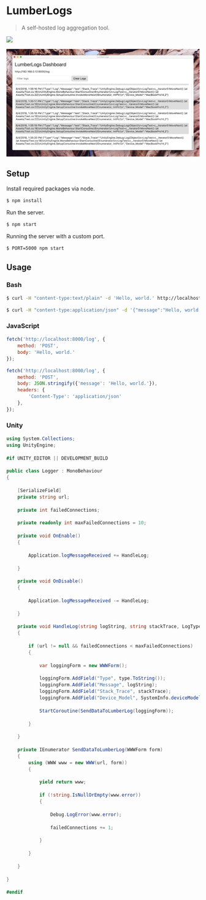 # LumberLogs

> A self-hosted log aggregation tool.

[![](https://img.shields.io/badge/Trello-Board-blue.svg)](https://trello.com/b/BIqhJuLP/lumberlogs)

![](screenshot.jpg)

## Setup

Install required packages via node.

```bash
$ npm install
```

Run the server.

```bash
$ npm start
```

Running the server with a custom port.

```bash
$ PORT=5000 npm start
```

## Usage

### Bash

```bash
$ curl -H "content-type:text/plain" -d 'Hello, world.' http://localhost:8000/log
```

```bash
$ curl -H "content-type:application/json" -d '{"message":"Hello, world."}' http://localhost:8000/log
```

### JavaScript

```javascript
fetch('http://localhost:8000/log', {
    method: 'POST',
    body: 'Hello, world.'
});
```

```javascript
fetch('http://localhost:8000/log', {
    method: 'POST',
    body: JSON.stringify({'message': 'Hello, world.'}),
    headers: {
        'Content-Type': 'application/json'
    },
});
```

### Unity

```csharp
using System.Collections;
using UnityEngine;

#if UNITY_EDITOR || DEVELOPMENT_BUILD

public class Logger : MonoBehaviour
{

    [SerializeField]
    private string url;

    private int failedConnections;

    private readonly int maxFailedConnections = 10;

    private void OnEnable()
    {

        Application.logMessageReceived += HandleLog;

    }

    private void OnDisable()
    {

        Application.logMessageReceived -= HandleLog;

    }

    private void HandleLog(string logString, string stackTrace, LogType type)
    {

        if (url != null && failedConnections < maxFailedConnections)
        {

            var loggingForm = new WWWForm();

            loggingForm.AddField("Type", type.ToString());
            loggingForm.AddField("Message", logString);
            loggingForm.AddField("Stack_Trace", stackTrace);
            loggingForm.AddField("Device_Model", SystemInfo.deviceModel);

            StartCoroutine(SendDataToLumberLog(loggingForm));

        }

    }

    private IEnumerator SendDataToLumberLog(WWWForm form)
    {
        using (WWW www = new WWW(url, form))
        {

            yield return www;

            if (!string.IsNullOrEmpty(www.error))
            {

                Debug.LogError(www.error);

                failedConnections += 1;

            }

        }

    }

}

#endif
```
